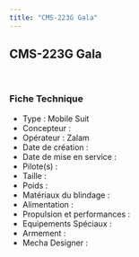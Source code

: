 ```yaml
---
title: "CMS-223G Gala"
---
```


CMS-223G Gala
-------------

 
### Fiche Technique


- Type : Mobile Suit  
- Concepteur :   
- Opérateur : Zalam  
- Date de création :   
- Date de mise en service :   
- Pilote(s) :   
- Taille :   
- Poids :   
- Matériaux du blindage :    
- Alimentation :   
- Propulsion et performances :   
- Equipements Spéciaux :  
- Armement :  
- Mecha Designer : 

